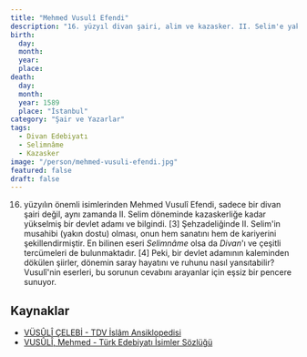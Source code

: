 ```yaml
---
title: "Mehmed Vusulî Efendi"
description: "16. yüzyıl divan şairi, alim ve kazasker. II. Selim'e yakınlığı ve Selimnâme'si ile tanınır."
birth:
  day: 
  month: 
  year: 
  place: 
death:
  day: 
  month: 
  year: 1589
  place: "İstanbul"
category: "Şair ve Yazarlar"
tags:
  - Divan Edebiyatı
  - Selimnâme
  - Kazasker
image: "/person/mehmed-vusuli-efendi.jpg"
featured: false
draft: false
---
```


16. yüzyılın önemli isimlerinden Mehmed Vusulî Efendi, sadece bir divan şairi değil, aynı zamanda II. Selim döneminde kazaskerliğe kadar yükselmiş bir devlet adamı ve bilgindi. [3] Şehzadeliğinde II. Selim'in musahibi (yakın dostu) olması, onun hem sanatını hem de kariyerini şekillendirmiştir. En bilinen eseri *Selimnâme* olsa da *Divan*'ı ve çeşitli tercümeleri de bulunmaktadır. [4] Peki, bir devlet adamının kaleminden dökülen şiirler, dönemin saray hayatını ve ruhunu nasıl yansıtabilir? Vusulî'nin eserleri, bu sorunun cevabını arayanlar için eşsiz bir pencere sunuyor.

## Kaynaklar

- [VÜSÛLÎ ÇELEBİ - TDV İslâm Ansiklopedisi](https://islamansiklopedisi.org.tr/vusuli-celebi)
- [VUSÛLÎ, Mehmed - Türk Edebiyatı İsimler Sözlüğü](https://teis.yesevi.edu.tr/madde-detay/vusoli-mehmed)